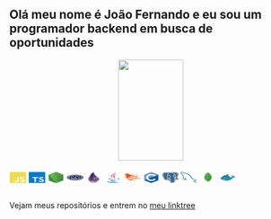 ## Olá meu nome é João Fernando e eu sou um programador backend em busca de oportunidades
<div align="center">
  <img height="180em" width="48%" src="https://github-readme-stats.vercel.app/api/top-langs/?username=Brodoloeins&langs_count=8&theme=material-palenight&layout=compact"/>
</div>
<div style="display: inline_block"><br>
  <img align="center" alt="Brodoloeins-Js" height="20" width="30" src="https://raw.githubusercontent.com/devicons/devicon/master/icons/javascript/javascript-plain.svg">
  <img align="center" alt="Brodoloeins-Ts" height="20" width="30" src="https://raw.githubusercontent.com/devicons/devicon/master/icons/typescript/typescript-plain.svg">
  <img align="center" alt="Brodoloeins-Node" height="20" width="30" src="https://raw.githubusercontent.com/devicons/devicon/master/icons/nodejs/nodejs-original.svg">
  <img align="center" alt="Brodoloeins-CSS" height="20" width="30" src="https://raw.githubusercontent.com/devicons/devicon/master/icons/php/php-original.svg">
  <img align="center" alt="Brodoloeins-CSS" height="20" width="30" src="https://raw.githubusercontent.com/devicons/devicon/master/icons/elixir/elixir-original.svg">
  <img align="center" alt="Brodoloeins-CSS" height="20" width="30" src="https://raw.githubusercontent.com/devicons/devicon/master/icons/java/java-original.svg">
  <img align="center" alt="Brodoloeins-CSS" height="20" width="30" src="https://raw.githubusercontent.com/devicons/devicon/master/icons/phoenix/phoenix-original.svg">
  <img align="center" alt="Brodoloeins-CSS" height="20" width="30" src="https://raw.githubusercontent.com/devicons/devicon/master/icons/c/c-original.svg">
  <img align="center" alt="Brodoloeins-CSS" height="20" width="30" src="https://raw.githubusercontent.com/devicons/devicon/master/icons/postgresql/postgresql-original.svg">
  <img align="center" alt="Brodoloeins-CSS" height="20" width="30" src="https://raw.githubusercontent.com/devicons/devicon/master/icons/mysql/mysql-original.svg">
  <img align="center" alt="Brodoloeins-CSS" height="20" width="30" src="https://raw.githubusercontent.com/devicons/devicon/master/icons/mongodb/mongodb-original.svg">
  <img align="center" alt="Brodoloeins-CSS" height="20" width="30" src="https://raw.githubusercontent.com/devicons/devicon/master/icons/docker/docker-original.svg">
</div>
<br>

Vejam meus repositórios e entrem no <a href="https://linktr.ee/JoaoFernando2299">meu linktree</a>
